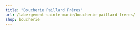 ```yaml
---
title: "Boucherie Paillard Frères"
url: /labergement-sainte-marie/boucherie-paillard-freres/
shop: boucherie
---
```

